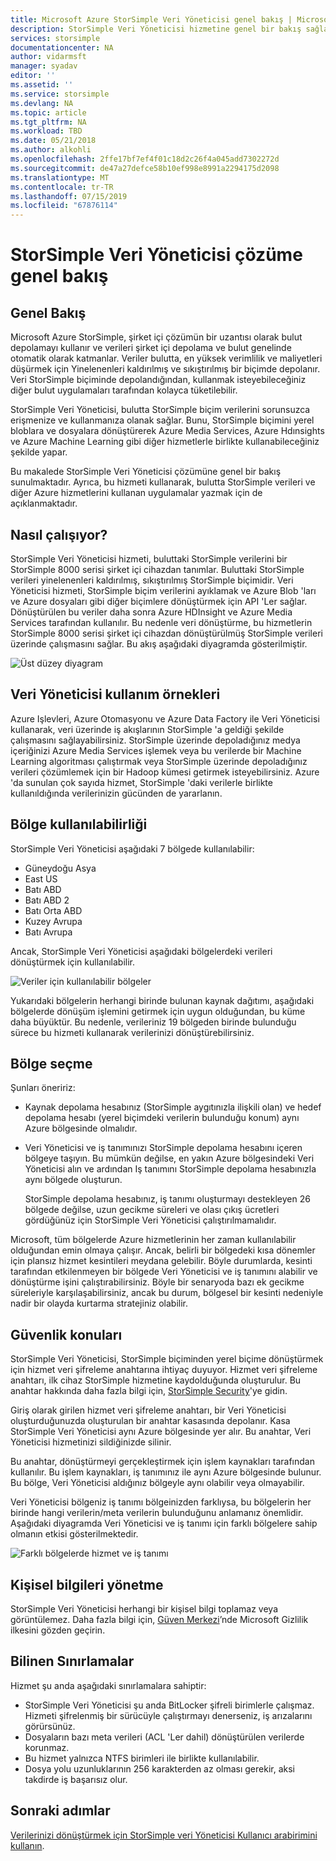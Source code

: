 ```yaml
---
title: Microsoft Azure StorSimple Veri Yöneticisi genel bakış | Microsoft Docs
description: StorSimple Veri Yöneticisi hizmetine genel bir bakış sağlar
services: storsimple
documentationcenter: NA
author: vidarmsft
manager: syadav
editor: ''
ms.assetid: ''
ms.service: storsimple
ms.devlang: NA
ms.topic: article
ms.tgt_pltfrm: NA
ms.workload: TBD
ms.date: 05/21/2018
ms.author: alkohli
ms.openlocfilehash: 2ffe17bf7ef4f01c18d2c26f4a045add7302272d
ms.sourcegitcommit: de47a27defce58b10ef998e8991a2294175d2098
ms.translationtype: MT
ms.contentlocale: tr-TR
ms.lasthandoff: 07/15/2019
ms.locfileid: "67876114"
---
```

# <a name="storsimple-data-manager-solution-overview"></a>StorSimple Veri Yöneticisi çözüme genel bakış

## <a name="overview"></a>Genel Bakış

Microsoft Azure StorSimple, şirket içi çözümün bir uzantısı olarak bulut depolamayı kullanır ve verileri şirket içi depolama ve bulut genelinde otomatik olarak katmanlar. Veriler bulutta, en yüksek verimlilik ve maliyetleri düşürmek için Yinelenenleri kaldırılmış ve sıkıştırılmış bir biçimde depolanır. Veri StorSimple biçiminde depolandığından, kullanmak isteyebileceğiniz diğer bulut uygulamaları tarafından kolayca tüketilebilir.

StorSimple Veri Yöneticisi, bulutta StorSimple biçim verilerini sorunsuzca erişmenize ve kullanmanıza olanak sağlar. Bunu, StorSimple biçimini yerel bloblara ve dosyalara dönüştürerek Azure Media Services, Azure Hdınsights ve Azure Machine Learning gibi diğer hizmetlerle birlikte kullanabileceğiniz şekilde yapar.

Bu makalede StorSimple Veri Yöneticisi çözümüne genel bir bakış sunulmaktadır. Ayrıca, bu hizmeti kullanarak, bulutta StorSimple verileri ve diğer Azure hizmetlerini kullanan uygulamalar yazmak için de açıklanmaktadır.

## <a name="how-it-works"></a>Nasıl çalışıyor?

StorSimple Veri Yöneticisi hizmeti, buluttaki StorSimple verilerini bir StorSimple 8000 serisi şirket içi cihazdan tanımlar. Buluttaki StorSimple verileri yinelenenleri kaldırılmış, sıkıştırılmış StorSimple biçimidir. Veri Yöneticisi hizmeti, StorSimple biçim verilerini ayıklamak ve Azure Blob 'ları ve Azure dosyaları gibi diğer biçimlere dönüştürmek için API 'Ler sağlar. Dönüştürülen bu veriler daha sonra Azure HDInsight ve Azure Media Services tarafından kullanılır. Bu nedenle veri dönüştürme, bu hizmetlerin StorSimple 8000 serisi şirket içi cihazdan dönüştürülmüş StorSimple verileri üzerinde çalışmasını sağlar. Bu akış aşağıdaki diyagramda gösterilmiştir.

![Üst düzey diyagram](./media/storsimple-data-manager-overview/storsimple-data-manager-overview2.png)


## <a name="data-manager-use-cases"></a>Veri Yöneticisi kullanım örnekleri

Azure Işlevleri, Azure Otomasyonu ve Azure Data Factory ile Veri Yöneticisi kullanarak, veri üzerinde iş akışlarının StorSimple 'a geldiği şekilde çalışmasını sağlayabilirsiniz. StorSimple üzerinde depoladığınız medya içeriğinizi Azure Media Services işlemek veya bu verilerde bir Machine Learning algoritması çalıştırmak veya StorSimple üzerinde depoladığınız verileri çözümlemek için bir Hadoop kümesi getirmek isteyebilirsiniz. Azure 'da sunulan çok sayıda hizmet, StorSimple 'daki verilerle birlikte kullanıldığında verilerinizin gücünden de yararlanın.


## <a name="region-availability"></a>Bölge kullanılabilirliği

StorSimple Veri Yöneticisi aşağıdaki 7 bölgede kullanılabilir:

 - Güneydoğu Asya
 - East US
 - Batı ABD
 - Batı ABD 2
 - Batı Orta ABD
 - Kuzey Avrupa
 - Batı Avrupa

Ancak, StorSimple Veri Yöneticisi aşağıdaki bölgelerdeki verileri dönüştürmek için kullanılabilir. 

![Veriler için kullanılabilir bölgeler](./media/storsimple-data-manager-overview/data-manager-job-definition-different-regions-m.png)

Yukarıdaki bölgelerin herhangi birinde bulunan kaynak dağıtımı, aşağıdaki bölgelerde dönüşüm işlemini getirmek için uygun olduğundan, bu küme daha büyüktür. Bu nedenle, verileriniz 19 bölgeden birinde bulunduğu sürece bu hizmeti kullanarak verilerinizi dönüştürebilirsiniz.


## <a name="choosing-a-region"></a>Bölge seçme

Şunları öneririz:
 - Kaynak depolama hesabınız (StorSimple aygıtınızla ilişkili olan) ve hedef depolama hesabı (yerel biçimdeki verilerin bulunduğu konum) aynı Azure bölgesinde olmalıdır.
 - Veri Yöneticisi ve iş tanımınızı StorSimple depolama hesabını içeren bölgeye taşıyın. Bu mümkün değilse, en yakın Azure bölgesindeki Veri Yöneticisi alın ve ardından Iş tanımını StorSimple depolama hesabınızla aynı bölgede oluşturun. 

    StorSimple depolama hesabınız, iş tanımı oluşturmayı destekleyen 26 bölgede değilse, uzun gecikme süreleri ve olası çıkış ücretleri gördüğünüz için StorSimple Veri Yöneticisi çalıştırılmamalıdır.
    
Microsoft, tüm bölgelerde Azure hizmetlerinin her zaman kullanılabilir olduğundan emin olmaya çalışır. Ancak, belirli bir bölgedeki kısa dönemler için plansız hizmet kesintileri meydana gelebilir. Böyle durumlarda, kesinti tarafından etkilenmeyen bir bölgede Veri Yöneticisi ve iş tanımını alabilir ve dönüştürme işini çalıştırabilirsiniz. Böyle bir senaryoda bazı ek gecikme süreleriyle karşılaşabilirsiniz, ancak bu durum, bölgesel bir kesinti nedeniyle nadir bir olayda kurtarma stratejiniz olabilir.

## <a name="security-considerations"></a>Güvenlik konuları

StorSimple Veri Yöneticisi, StorSimple biçiminden yerel biçime dönüştürmek için hizmet veri şifreleme anahtarına ihtiyaç duyuyor. Hizmet veri şifreleme anahtarı, ilk cihaz StorSimple hizmetine kaydolduğunda oluşturulur. Bu anahtar hakkında daha fazla bilgi için, [StorSimple Security](storsimple-8000-security.md)'ye gidin.

Giriş olarak girilen hizmet veri şifreleme anahtarı, bir Veri Yöneticisi oluşturduğunuzda oluşturulan bir anahtar kasasında depolanır. Kasa StorSimple Veri Yöneticisi aynı Azure bölgesinde yer alır. Bu anahtar, Veri Yöneticisi hizmetinizi sildiğinizde silinir.

Bu anahtar, dönüştürmeyi gerçekleştirmek için işlem kaynakları tarafından kullanılır. Bu işlem kaynakları, iş tanımınız ile aynı Azure bölgesinde bulunur. Bu bölge, Veri Yöneticisi aldığınız bölgeyle aynı olabilir veya olmayabilir.

Veri Yöneticisi bölgeniz iş tanımı bölgeinizden farklıysa, bu bölgelerin her birinde hangi verilerin/meta verilerin bulunduğunu anlamanız önemlidir. Aşağıdaki diyagramda Veri Yöneticisi ve iş tanımı için farklı bölgelere sahip olmanın etkisi gösterilmektedir.

![Farklı bölgelerde hizmet ve iş tanımı](./media/storsimple-data-manager-overview/data-manager-job-different-regions.png)

## <a name="managing-personal-information"></a>Kişisel bilgileri yönetme

StorSimple Veri Yöneticisi herhangi bir kişisel bilgi toplamaz veya görüntülemez. Daha fazla bilgi için, [Güven Merkezi](https://www.microsoft.com/trustcenter)’nde Microsoft Gizlilik ilkesini gözden geçirin.

## <a name="known-limitations"></a>Bilinen Sınırlamalar

Hizmet şu anda aşağıdaki sınırlamalara sahiptir:
- StorSimple Veri Yöneticisi şu anda BitLocker şifreli birimlerle çalışmaz. Hizmeti şifrelenmiş bir sürücüyle çalıştırmayı denerseniz, iş arızalarını görürsünüz.
- Dosyaların bazı meta verileri (ACL 'Ler dahil) dönüştürülen verilerde korunmaz.
- Bu hizmet yalnızca NTFS birimleri ile birlikte kullanılabilir.
- Dosya yolu uzunluklarının 256 karakterden az olması gerekir, aksi takdirde iş başarısız olur.

## <a name="next-steps"></a>Sonraki adımlar

[Verilerinizi dönüştürmek için StorSimple veri Yöneticisi Kullanıcı arabirimini kullanın](storsimple-data-manager-ui.md).
